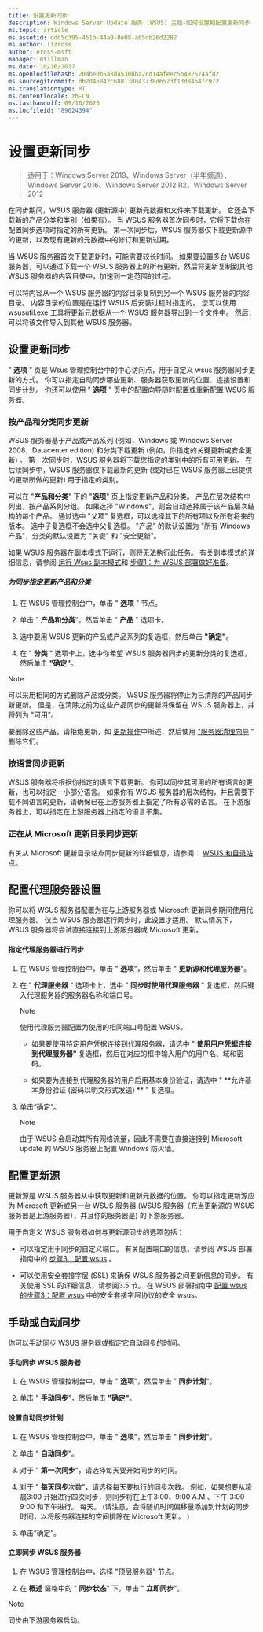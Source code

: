 ```yaml
---
title: 设置更新同步
description: Windows Server Update 服务 (WSUS) 主题-如何设置和配置更新同步
ms.topic: article
ms.assetid: ddd5c395-451b-44a0-8e08-a05db26d2282
ms.author: lizross
author: eross-msft
manager: mtillman
ms.date: 10/16/2017
ms.openlocfilehash: 20abe0b5a8d4530bba2cd14afeec5b482574af82
ms.sourcegitcommit: db2d46842c68813d043738d6523f13d8454fc972
ms.translationtype: MT
ms.contentlocale: zh-CN
ms.lasthandoff: 09/10/2020
ms.locfileid: "89624394"
---
```

# <a name="setting-up-update-synchronizations"></a>设置更新同步

>适用于：Windows Server 2019、Windows Server（半年频道）、Windows Server 2016、Windows Server 2012 R2、Windows Server 2012

在同步期间，WSUS 服务器 (更新源中) 更新元数据和文件来下载更新。 它还会下载新的产品分类和类别（如果有）。 当 WSUS 服务器首次同步时，它将下载你在配置同步选项时指定的所有更新。 第一次同步后，WSUS 服务器仅下载更新源中的更新，以及现有更新的元数据中的修订和更新过期。

当 WSUS 服务器首次下载更新时，可能需要较长时间。 如果要设置多台 WSUS 服务器，可以通过下载一个 WSUS 服务器上的所有更新，然后将更新复制到其他 WSUS 服务器的内容目录中，加速到一定范围的过程。

可以将内容从一个 WSUS 服务器的内容目录复制到另一个 WSUS 服务器的内容目录。 内容目录的位置是在运行 WSUS 后安装过程时指定的。 您可以使用 wsusutil.exe 工具将更新元数据从一个 WSUS 服务器导出到一个文件中。 然后，可以将该文件导入到其他 WSUS 服务器。

## <a name="setting-up-update-synchronizations"></a>设置更新同步
" **选项** " 页是 Wsus 管理控制台中的中心访问点，用于自定义 wsus 服务器同步更新的方式。 你可以指定自动同步哪些更新、服务器获取更新的位置、连接设置和同步计划。 你还可以使用 " **选项** " 页中的配置向导随时配置或重新配置 WSUS 服务器。

### <a name="synchronizing-update-by-product-and-classification"></a>按产品和分类同步更新
WSUS 服务器基于产品或产品系列 (例如，Windows 或 Windows Server 2008，Datacenter edition) 和分类下载更新 (例如，你指定的关键更新或安全更新) 。 第一次同步时，WSUS 服务器将下载您指定的类别中的所有可用更新。 在后续同步中，WSUS 服务器仅下载最新的更新 (或对已在 WSUS 服务器上已提供的更新所做的更新) 用于指定的类别。

可以在 "**产品和分类**" 下的 "**选项**" 页上指定更新产品和分类。 产品在层次结构中列出，按产品系列分组。 如果选择 "Windows"，则会自动选择属于该产品层次结构的每个产品。 通过选中 "父项" 复选框，可以选择其下的所有项以及所有将来的版本。 选中子复选框不会选中父复选框。 "产品" 的默认设置为 "所有 Windows 产品"，分类的默认设置为 "关键" 和 "安全更新"。

如果 WSUS 服务器在副本模式下运行，则将无法执行此任务。 有关副本模式的详细信息，请参阅 [运行 Wsus 副本模式](running-wsus-replica-mode.md)和 [步骤1：为 WSUS 部署做好准备](../plan/plan-your-wsus-deployment.md)。

##### <a name="to-specify-update-products-and-classifications-for-synchronization"></a>为同步指定更新产品和分类

1.  在 WSUS 管理控制台中，单击 " **选项** " 节点。

2.  单击 " **产品和分类**"，然后单击 " **产品** " 选项卡。

3.  选中要用 WSUS 更新的产品或产品系列的复选框，然后单击 **"确定"**。

4.  在 " **分类** " 选项卡上，选中你希望 WSUS 服务器同步的更新分类的复选框，然后单击 **"确定"**。

> [!NOTE]
> 可以采用相同的方式删除产品或分类。 WSUS 服务器将停止为已清除的产品同步新更新。 但是，在清除之前为这些产品同步的更新将保留在 WSUS 服务器上，并将列为 "可用"。
>
> 要删除这些产品，请拒绝更新，如 [更新操作](updates-operations.md)中所述，然后使用 ["服务器清理向导](the-server-cleanup-wizard.md) " 删除它们。

### <a name="synchronizing-updates-by-language"></a>按语言同步更新
WSUS 服务器将根据你指定的语言下载更新。 你可以同步其可用的所有语言的更新，也可以指定一小部分语言。 如果你有 WSUS 服务器的层次结构，并且需要下载不同语言的更新，请确保已在上游服务器上指定了所有必需的语言。 在下游服务器上，可以指定在上游服务器上指定的语言子集。

### <a name="synchronizing-updates-from-the-microsoft-update-catalog"></a>正在从 Microsoft 更新目录同步更新
有关从 Microsoft 更新目录站点同步更新的详细信息，请参阅： [WSUS 和目录站点](wsus-and-the-catalog-site.md)。

## <a name="configuring-proxy-server-settings"></a>配置代理服务器设置
你可以将 WSUS 服务器配置为在与上游服务器或 Microsoft 更新同步期间使用代理服务器。 仅当 WSUS 服务器运行同步时，此设置才适用。 默认情况下，WSUS 服务器将尝试直接连接到上游服务器或 Microsoft 更新。

#### <a name="to-specify-a-proxy-server-for-synchronization"></a>指定代理服务器进行同步

1.  在 WSUS 管理控制台中，单击 " **选项**"，然后单击 " **更新源和代理服务器**"。

2.  在 " **代理服务器** " 选项卡上，选中 " **同步时使用代理服务器** " 复选框，然后键入代理服务器的服务器名称和端口号。

    > [!NOTE]
    > 使用代理服务器配置为使用的相同端口号配置 WSUS。

    -   如果要使用特定用户凭据连接到代理服务器，请选中 " **使用用户凭据连接到代理服务器"** 复选框，然后在对应的框中输入用户的用户名、域和密码。

    -   如果要为连接到代理服务器的用户启用基本身份验证，请选中 " **允许基本身份验证 (密码以明文形式发送) ** " 复选框。

3.  单击“确定”。 

    > [!NOTE]
    > 由于 WSUS 会启动其所有网络流量，因此不需要在直接连接到 Microsoft update 的 WSUS 服务器上配置 Windows 防火墙。

## <a name="configuring-the-update-source"></a>配置更新源
更新源是 WSUS 服务器从中获取更新和更新元数据的位置。 你可以指定更新源应为 Microsoft 更新或另一台 WSUS 服务器 (WSUS 服务器（充当更新源的 WSUS 服务器是上游服务器），并且你的服务器是) 的下游服务器。

用于自定义 WSUS 服务器如何与更新源同步的选项包括：

-   可以指定用于同步的自定义端口。 有关配置端口的信息，请参阅 WSUS 部署指南中的 [步骤3：配置 wsus](../deploy/2-configure-wsus.md) 。

-   可以使用安全套接字层 (SSL) 来确保 WSUS 服务器之间更新信息的同步。 有关使用 SSL 的详细信息，请参阅3.5 节。 在 WSUS 部署指南中 [配置 wsus 的步骤3：配置 wsus](../deploy/2-configure-wsus.md) 中的安全套接字层协议的安全 wsus。

## <a name="synchronizing-manually-or-automatically"></a>手动或自动同步
你可以手动同步 WSUS 服务器或指定它自动同步的时间。

#### <a name="to-manually-synchronize-the-wsus-server"></a>手动同步 WSUS 服务器

1.  在 WSUS 管理控制台中，单击 " **选项**"，然后单击 " **同步计划**"。

2.  单击 " **手动同步**"，然后单击 **"确定"**。

#### <a name="to-set-up-an-automatic-synchronization-schedule"></a>设置自动同步计划

1.  在 WSUS 管理控制台中，单击 " **选项**"，然后单击 " **同步计划**"。

2.  单击 " **自动同步**"。

3.  对于 " **第一次同步**"，请选择每天要开始同步的时间。

4.  对于 " **每天同步**次数"，请选择每天要执行的同步次数。 例如，如果想要从凌晨3:00 开始进行四次同步，则同步将在上午3:00、9:00 A.M.、下午 3:00 9:00 和下午进行。 每天。  (请注意，会将随机时间偏移量添加到计划的同步时间，以将服务器连接的空间排除在 Microsoft 更新。 ) 

5.  单击“确定”。 

#### <a name="to-synchronize-your-wsus-server-immediately"></a>立即同步 WSUS 服务器

1.  在 WSUS 管理控制台中，选择 "顶层服务器" 节点。

2.  在 **概述** 窗格中的 " **同步状态**" 下，单击 " **立即同步**"。

> [!NOTE]
> 同步由下游服务器启动。
